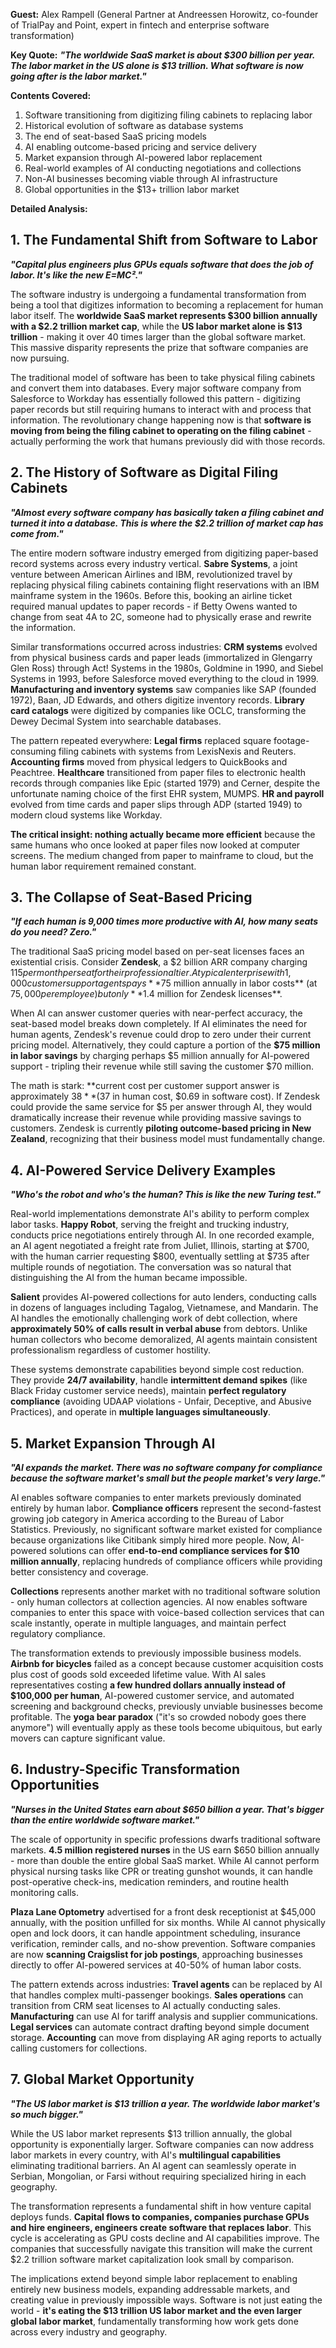 **Guest:** Alex Rampell (General Partner at Andreessen Horowitz, co-founder of TrialPay and Point, expert in fintech and enterprise software transformation)

**Key Quote:**
***"The worldwide SaaS market is about $300 billion per year. The labor market in the US alone is $13 trillion. What software is now going after is the labor market."***

**Contents Covered:**
1. Software transitioning from digitizing filing cabinets to replacing labor
2. Historical evolution of software as database systems
3. The end of seat-based SaaS pricing models
4. AI enabling outcome-based pricing and service delivery
5. Market expansion through AI-powered labor replacement
6. Real-world examples of AI conducting negotiations and collections
7. Non-AI businesses becoming viable through AI infrastructure
8. Global opportunities in the $13+ trillion labor market

**Detailed Analysis:**

## 1. The Fundamental Shift from Software to Labor

***"Capital plus engineers plus GPUs equals software that does the job of labor. It's like the new E=MC²."***

The software industry is undergoing a fundamental transformation from being a tool that digitizes information to becoming a replacement for human labor itself. The **worldwide SaaS market represents $300 billion annually with a $2.2 trillion market cap**, while the **US labor market alone is $13 trillion** - making it over 40 times larger than the global software market. This massive disparity represents the prize that software companies are now pursuing.

The traditional model of software has been to take physical filing cabinets and convert them into databases. Every major software company from Salesforce to Workday has essentially followed this pattern - digitizing paper records but still requiring humans to interact with and process that information. The revolutionary change happening now is that **software is moving from being the filing cabinet to operating on the filing cabinet** - actually performing the work that humans previously did with those records.

## 2. The History of Software as Digital Filing Cabinets

***"Almost every software company has basically taken a filing cabinet and turned it into a database. This is where the $2.2 trillion of market cap has come from."***

The entire modern software industry emerged from digitizing paper-based record systems across every industry vertical. **Sabre Systems**, a joint venture between American Airlines and IBM, revolutionized travel by replacing physical filing cabinets containing flight reservations with an IBM mainframe system in the 1960s. Before this, booking an airline ticket required manual updates to paper records - if Betty Owens wanted to change from seat 4A to 2C, someone had to physically erase and rewrite the information.

Similar transformations occurred across industries: **CRM systems** evolved from physical business cards and paper leads (immortalized in Glengarry Glen Ross) through Act! Systems in the 1980s, Goldmine in 1990, and Siebel Systems in 1993, before Salesforce moved everything to the cloud in 1999. **Manufacturing and inventory systems** saw companies like SAP (founded 1972), Baan, JD Edwards, and others digitize inventory records. **Library card catalogs** were digitized by companies like OCLC, transforming the Dewey Decimal System into searchable databases.

The pattern repeated everywhere: **Legal firms** replaced square footage-consuming filing cabinets with systems from LexisNexis and Reuters. **Accounting firms** moved from physical ledgers to QuickBooks and Peachtree. **Healthcare** transitioned from paper files to electronic health records through companies like Epic (started 1979) and Cerner, despite the unfortunate naming choice of the first EHR system, MUMPS. **HR and payroll** evolved from time cards and paper slips through ADP (started 1949) to modern cloud systems like Workday.

**The critical insight: nothing actually became more efficient** because the same humans who once looked at paper files now looked at computer screens. The medium changed from paper to mainframe to cloud, but the human labor requirement remained constant.

## 3. The Collapse of Seat-Based Pricing

***"If each human is 9,000 times more productive with AI, how many seats do you need? Zero."***

The traditional SaaS pricing model based on per-seat licenses faces an existential crisis. Consider **Zendesk**, a $2 billion ARR company charging $115 per month per seat for their professional tier. A typical enterprise with 1,000 customer support agents pays **$75 million annually in labor costs** (at $75,000 per employee) but only **$1.4 million for Zendesk licenses**.

When AI can answer customer queries with near-perfect accuracy, the seat-based model breaks down completely. If AI eliminates the need for human agents, Zendesk's revenue could drop to zero under their current pricing model. Alternatively, they could capture a portion of the **$75 million in labor savings** by charging perhaps $5 million annually for AI-powered support - tripling their revenue while still saving the customer $70 million.

The math is stark: **current cost per customer support answer is approximately $38** ($37 in human cost, $0.69 in software cost). If Zendesk could provide the same service for $5 per answer through AI, they would dramatically increase their revenue while providing massive savings to customers. Zendesk is currently **piloting outcome-based pricing in New Zealand**, recognizing that their business model must fundamentally change.

## 4. AI-Powered Service Delivery Examples

***"Who's the robot and who's the human? This is like the new Turing test."***

Real-world implementations demonstrate AI's ability to perform complex labor tasks. **Happy Robot**, serving the freight and trucking industry, conducts price negotiations entirely through AI. In one recorded example, an AI agent negotiated a freight rate from Juliet, Illinois, starting at $700, with the human carrier requesting $800, eventually settling at $735 after multiple rounds of negotiation. The conversation was so natural that distinguishing the AI from the human became impossible.

**Salient** provides AI-powered collections for auto lenders, conducting calls in dozens of languages including Tagalog, Vietnamese, and Mandarin. The AI handles the emotionally challenging work of debt collection, where **approximately 50% of calls result in verbal abuse** from debtors. Unlike human collectors who become demoralized, AI agents maintain consistent professionalism regardless of customer hostility.

These systems demonstrate capabilities beyond simple cost reduction. They provide **24/7 availability**, handle **intermittent demand spikes** (like Black Friday customer service needs), maintain **perfect regulatory compliance** (avoiding UDAAP violations - Unfair, Deceptive, and Abusive Practices), and operate in **multiple languages simultaneously**.

## 5. Market Expansion Through AI

***"AI expands the market. There was no software company for compliance because the software market's small but the people market's very large."***

AI enables software companies to enter markets previously dominated entirely by human labor. **Compliance officers** represent the second-fastest growing job category in America according to the Bureau of Labor Statistics. Previously, no significant software market existed for compliance because organizations like Citibank simply hired more people. Now, AI-powered solutions can offer **end-to-end compliance services for $10 million annually**, replacing hundreds of compliance officers while providing better consistency and coverage.

**Collections** represents another market with no traditional software solution - only human collectors at collection agencies. AI now enables software companies to enter this space with voice-based collection services that can scale instantly, operate in multiple languages, and maintain perfect regulatory compliance.

The transformation extends to previously impossible business models. **Airbnb for bicycles** failed as a concept because customer acquisition costs plus cost of goods sold exceeded lifetime value. With AI sales representatives costing **a few hundred dollars annually instead of $100,000 per human**, AI-powered customer service, and automated screening and background checks, previously unviable businesses become profitable. The **yoga bear paradox** ("it's so crowded nobody goes there anymore") will eventually apply as these tools become ubiquitous, but early movers can capture significant value.

## 6. Industry-Specific Transformation Opportunities

***"Nurses in the United States earn about $650 billion a year. That's bigger than the entire worldwide software market."***

The scale of opportunity in specific professions dwarfs traditional software markets. **4.5 million registered nurses** in the US earn $650 billion annually - more than double the entire global SaaS market. While AI cannot perform physical nursing tasks like CPR or treating gunshot wounds, it can handle post-operative check-ins, medication reminders, and routine health monitoring calls.

**Plaza Lane Optometry** advertised for a front desk receptionist at $45,000 annually, with the position unfilled for six months. While AI cannot physically open and lock doors, it can handle appointment scheduling, insurance verification, reminder calls, and no-show prevention. Software companies are now **scanning Craigslist for job postings**, approaching businesses directly to offer AI-powered services at 40-50% of human labor costs.

The pattern extends across industries: **Travel agents** can be replaced by AI that handles complex multi-passenger bookings. **Sales operations** can transition from CRM seat licenses to AI actually conducting sales. **Manufacturing** can use AI for tariff analysis and supplier communications. **Legal services** can automate contract drafting beyond simple document storage. **Accounting** can move from displaying AR aging reports to actually calling customers for collections.

## 7. Global Market Opportunity

***"The US labor market is $13 trillion a year. The worldwide labor market's so much bigger."***

While the US labor market represents $13 trillion annually, the global opportunity is exponentially larger. Software companies can now address labor markets in every country, with AI's **multilingual capabilities** eliminating traditional barriers. An AI agent can seamlessly operate in Serbian, Mongolian, or Farsi without requiring specialized hiring in each geography.

The transformation represents a fundamental shift in how venture capital deploys funds. **Capital flows to companies, companies purchase GPUs and hire engineers, engineers create software that replaces labor**. This cycle is accelerating as GPU costs decline and AI capabilities improve. The companies that successfully navigate this transition will make the current $2.2 trillion software market capitalization look small by comparison.

The implications extend beyond simple labor replacement to enabling entirely new business models, expanding addressable markets, and creating value in previously impossible ways. Software is not just eating the world - **it's eating the $13 trillion US labor market and the even larger global labor market**, fundamentally transforming how work gets done across every industry and geography.